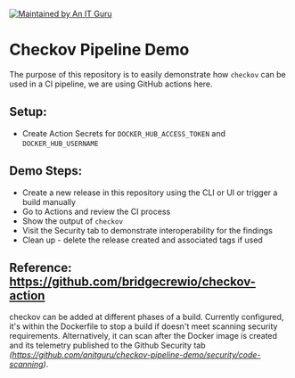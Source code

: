 [![Maintained by An IT Guru](https://img.shields.io/badge/maintained_by-anit.guru-blue%20)](https://anit.guru)

# Checkov Pipeline Demo 

The purpose of this repository is to easily demonstrate how `checkov` can be used in a CI pipeline, we are using GitHub actions here.


## Setup:
* Create Action Secrets for `DOCKER_HUB_ACCESS_TOKEN` and `DOCKER_HUB_USERNAME`


## Demo Steps:

* Create a new release in this repository using the CLI or UI or trigger a build manually
* Go to Actions and review the CI process
* Show the output of `checkov`
* Visit the Security tab to demonstrate interoperability for the findings
* Clean up - delete the release created and associated tags if used
  

## Reference: https://github.com/bridgecrewio/checkov-action

checkov can be added at different phases of a build.  Currently configured, it's within the Dockerfile to stop a build if doesn't meet scanning security requirements.  Alternatively, it can scan after the Docker image is created and its telemetry published to the Github Security tab _(https://github.com/anitguru/checkov-pipeline-demo/security/code-scanning)_.
